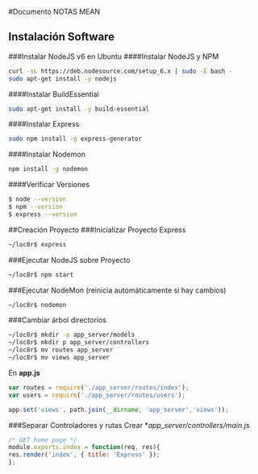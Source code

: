 #Documento NOTAS MEAN
## Instalación Software
###Instalar NodeJS v6 en Ubuntu
####Instalar NodeJS y NPM
```bash
curl -sL https://deb.nodesource.com/setup_6.x | sudo -E bash -
sudo apt-get install -y nodejs
```
####Instalar BuildEssential
```bash
sudo apt-get install -y build-essential
```
####Instalar Express
```bash
sudo npm install -g express-generator
```
####Instalar Nodemon
```bash
npm install -g nodemon
```



####Verificar Versiones
```bash
$ node --version
$ npm --version
$ express --version
```

##Creación Proyecto
###Inicializar Proyecto Express
```bash
~/loc8r$ express
```
###Ejecutar NodeJS sobre Proyecto 
```bash
~/loc8r$ npm start
```
###Ejecutar NodeMon (reinicia automáticamente si hay cambios)
```bash
~/loc8r$ nodemon
```

###Cambiar árbol directorios
```bash
~/loc8r$ mkdir -p app_server/models 
~/loc8r$ mkdir p app_server/controllers
~/loc8r$ mv routes app_server
~/loc8r$ mv views app_server
```

En **app.js**
```javascript
var routes = require('./app_server/routes/index');
var users = require('./app_server/routes/users');
```

```javascript
app.set('views', path.join(__dirname, 'app_server','views'));
```


###Separar Controladores y rutas
Crear **app_server/controllers/main.js*
```javascript
/* GET home page */
module.exports.index = function(req, res){
res.render('index', { title: 'Express' });
};
```


